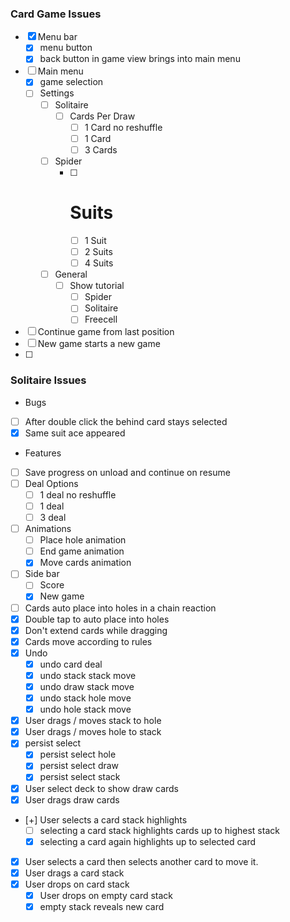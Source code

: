 ### Card Game Issues

- [x] Menu bar
  -  [x] menu button
  -  [x] back button in game view brings into main menu
- [ ] Main menu
   - [x] game selection
   - [ ] Settings
     - [ ] Solitaire
       - [ ] Cards Per Draw
            - [ ] 1 Card no reshuffle
            - [ ] 1 Card
            - [ ] 3 Cards
     - [ ] Spider
       - [ ] # Suits
         - [ ] 1 Suit
         - [ ] 2 Suits
         - [ ] 4 Suits
     - [ ] General
       - [ ] Show tutorial
         - [ ] Spider
         - [ ] Solitaire
         - [ ] Freecell
- [ ] Continue game from last position
- [ ] New game starts a new game
- [ ] 

### Solitaire Issues
* Bugs
- [ ] After double click the behind card stays selected
- [x] Same suit ace appeared

* Features
- [ ] Save progress on unload and continue on resume
- [ ] Deal Options
  - [ ] 1 deal no reshuffle
  - [ ] 1 deal 
  - [ ] 3 deal
- [ ] Animations
  - [ ] Place hole animation
  - [ ] End game animation
  - [x] Move cards animation
- [ ] Side bar
  - [ ] Score
  - [x] New game
- [ ] Cards auto place into holes in a chain reaction
- [x] Double tap to auto place into holes
- [x] Don't extend cards while dragging
- [x] Cards move according to rules
- [x] Undo
   - [x] undo card deal
   - [x] undo stack stack move
   - [x] undo draw stack move
   - [x] undo stack hole move
   - [x] undo hole stack move
- [x] User drags / moves stack to hole
- [x] User drags / moves hole to stack
- [x] persist select
  - [x] persist select hole
  - [x] persist select draw
  - [x] persist select stack
- [x] User select deck to show draw cards
- [x] User drags draw cards
- [+] User selects a card stack highlights
  - [ ] selecting a card stack highlights cards up to highest stack
  - [x] selecting a card  again highlights up to selected card
- [x] User selects a card then selects another card to move it.
- [x] User drags a card stack
- [x] User drops on card stack
  - [x] User drops on empty card stack
  - [x] empty stack reveals new card
